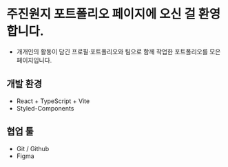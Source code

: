 # 주진원지 포트폴리오 페이지에 오신 걸 환영합니다.

- 개개인의 활동이 담긴 프로필·포트폴리오와 팀으로 함께 작업한 포트폴리오를 모은 페이지입니다.

## 개발 환경

- React + TypeScript + Vite
- Styled-Components

## 협업 툴

- Git / Github
- Figma
